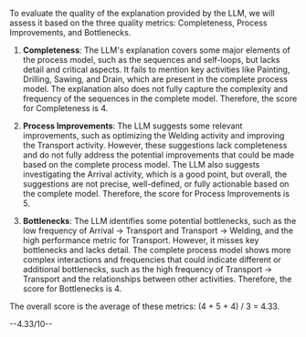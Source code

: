 To evaluate the quality of the explanation provided by the LLM, we will assess it based on the three quality metrics: Completeness, Process Improvements, and Bottlenecks.

1. **Completeness**: The LLM's explanation covers some major elements of the process model, such as the sequences and self-loops, but lacks detail and critical aspects. It fails to mention key activities like Painting, Drilling, Sawing, and Drain, which are present in the complete process model. The explanation also does not fully capture the complexity and frequency of the sequences in the complete model. Therefore, the score for Completeness is 4.

2. **Process Improvements**: The LLM suggests some relevant improvements, such as optimizing the Welding activity and improving the Transport activity. However, these suggestions lack completeness and do not fully address the potential improvements that could be made based on the complete process model. The LLM also suggests investigating the Arrival activity, which is a good point, but overall, the suggestions are not precise, well-defined, or fully actionable based on the complete model. Therefore, the score for Process Improvements is 5.

3. **Bottlenecks**: The LLM identifies some potential bottlenecks, such as the low frequency of Arrival -> Transport and Transport -> Welding, and the high performance metric for Transport. However, it misses key bottlenecks and lacks detail. The complete process model shows more complex interactions and frequencies that could indicate different or additional bottlenecks, such as the high frequency of Transport -> Transport and the relationships between other activities. Therefore, the score for Bottlenecks is 4.

The overall score is the average of these metrics: (4 + 5 + 4) / 3 = 4.33.

--4.33/10--